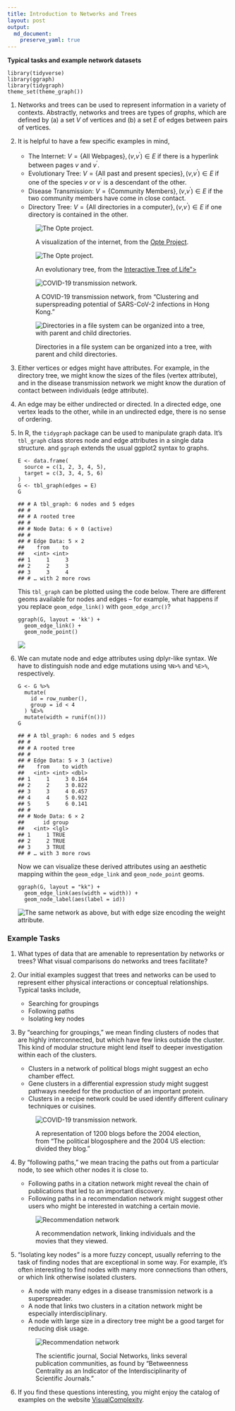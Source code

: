 ```yaml
---
title: Introduction to Networks and Trees
layout: post
output: 
  md_document:
    preserve_yaml: true
---
```


**Typical tasks and example network datasets**

    library(tidyverse)
    library(ggraph)
    library(tidygraph)
    theme_set(theme_graph())

1.  Networks and trees can be used to represent information in a variety
    of contexts. Abstractly, networks and trees are types of *graphs*,
    which are defined by (a) a set *V* of vertices and (b) a set *E* of
    edges between pairs of vertices.

2.  It is helpful to have a few specific examples in mind,

    -   The Internet: *V* = {All Webpages}, (*v*,*v*<sup>′</sup>) ∈ *E*
        if there is a hyperlink between pages *v* and *v*<sup>′</sup>.
    -   Evolutionary Tree:
        *V* = {All past and present species}, (*v*,*v*<sup>′</sup>) ∈ *E*
        if one of the species *v* or *v*<sup>′</sup> is a descendant of
        the other.
    -   Disease Transmission:
        *V* = {Community Members}, (*v*,*v*<sup>′</sup>) ∈ *E* if the
        two community members have come in close contact.
    -   Directory Tree:
        *V* = {All directories in a computer}, (*v*,*v*<sup>′</sup>) ∈ *E*
        if one directory is contained in the other.

    <figure>

    <img src="https://uwmadison.box.com/shared/static/cjk3i7mephlyguka9y5h1d40uy9rhdk2.png"
            alt="The Opte project.">

    <figcaption>

    A visualization of the internet, from the
    <a href="https://opte.org">Opte Project</a>.

    </figcaption>
    </figure>
    <figure>

    <img src="https://itol.embl.de/img/home/box2.png"
            alt="The Opte project.">

    <figcaption>

    An evolutionary tree, from the
    <a href="https://itol.embl.de/">Interactive Tree of Life”&gt;</a>

    </figcaption>
    </figure>
    <figure>

    <img src="https://uwmadison.box.com/shared/static/wlnq401dxdd9pwdtg0ewgnhx7w9nzwbp.png"
          alt="COVID-19 transmission network.">

    <figcaption>

    A COVID-19 transmission network, from “Clustering and superspreading
    potential of SARS-CoV-2 infections in Hong Kong.”

    </figcaption>
    </figure>
    <figure>

    <img src="https://uwmadison.box.com/shared/static/erbi39htkgzndhxh8yhvcoq3imfkxdca.png"
          alt="Directories in a file system can be organized into a tree, with parent and child directories.">

    <figcaption>

    Directories in a file system can be organized into a tree, with
    parent and child directories.

    </figcaption>
    </figure>

3.  Either vertices or edges might have attributes. For example, in the
    directory tree, we might know the sizes of the files (vertex
    attribute), and in the disease transmission network we might know
    the duration of contact between individuals (edge attribute).

4.  An edge may be either undirected or directed. In a directed edge,
    one vertex leads to the other, while in an undirected edge, there is
    no sense of ordering.

5.  In R, the `tidygraph` package can be used to manipulate graph data.
    It’s `tbl_graph` class stores node and edge attributes in a single
    data structure. and `ggraph` extends the usual ggplot2 syntax to
    graphs.

        E <- data.frame(
          source = c(1, 2, 3, 4, 5),
          target = c(3, 3, 4, 5, 6)
        )
        G <- tbl_graph(edges = E)
        G

        ## # A tbl_graph: 6 nodes and 5 edges
        ## #
        ## # A rooted tree
        ## #
        ## # Node Data: 6 × 0 (active)
        ## #
        ## # Edge Data: 5 × 2
        ##    from    to
        ##   <int> <int>
        ## 1     1     3
        ## 2     2     3
        ## 3     3     4
        ## # … with 2 more rows

    This `tbl_graph` can be plotted using the code below. There are
    different geoms available for nodes and edges – for example, what
    happens if you replace `geom_edge_link()` with `geom_edge_arc()`?

        ggraph(G, layout = 'kk') + 
          geom_edge_link() +
          geom_node_point()

    ![](/stat679_notes/assets/week9-1/unnamed-chunk-4-1.png)

6.  We can mutate node and edge attributes using dplyr-like syntax. We
    have to distinguish node and edge mutations using `%N>%` and `%E>%`,
    respectively.

        G <- G %>%
          mutate(
            id = row_number(),
            group = id < 4
          ) %E>%
          mutate(width = runif(n()))
        G

        ## # A tbl_graph: 6 nodes and 5 edges
        ## #
        ## # A rooted tree
        ## #
        ## # Edge Data: 5 × 3 (active)
        ##    from    to width
        ##   <int> <int> <dbl>
        ## 1     1     3 0.164
        ## 2     2     3 0.822
        ## 3     3     4 0.457
        ## 4     4     5 0.922
        ## 5     5     6 0.141
        ## #
        ## # Node Data: 6 × 2
        ##      id group
        ##   <int> <lgl>
        ## 1     1 TRUE 
        ## 2     2 TRUE 
        ## 3     3 TRUE 
        ## # … with 3 more rows

    Now we can visualize these derived attributes using an aesthetic
    mapping within the `geom_edge_link` and `geom_node_point` geoms.

        ggraph(G, layout = "kk") +
          geom_edge_link(aes(width = width)) +
          geom_node_label(aes(label = id))

    ![The same network as above, but with edge size encoding the weight
    attribute.](/stat679_notes/assets/week9-1/unnamed-chunk-6-1.png)

### Example Tasks

1.  What types of data that are amenable to representation by networks
    or trees? What visual comparisons do networks and trees facilitate?

2.  Our initial examples suggest that trees and networks can be used to
    represent either physical interactions or conceptual relationships.
    Typical tasks include,

    -   Searching for groupings
    -   Following paths
    -   Isolating key nodes

3.  By “searching for groupings,” we mean finding clusters of nodes that
    are highly interconnected, but which have few links outside the
    cluster. This kind of modular structure might lend itself to deeper
    investigation within each of the clusters.

    -   Clusters in a network of political blogs might suggest an echo
        chamber effect.
    -   Gene clusters in a differential expression study might suggest
        pathways needed for the production of an important protein.
    -   Clusters in a recipe network could be used identify different
        culinary techniques or cuisines.

    <figure>

    <img src="http://www.visualcomplexity.com/vc/images/227_big02.jpg"
            alt="COVID-19 transmission network.">

    <figcaption>

    A representation of 1200 blogs before the 2004 election, from “The
    political blogosphere and the 2004 US election: divided they blog.”

    </figcaption>
    </figure>

4.  By “following paths,” we mean tracing the paths out from a
    particular node, to see which other nodes it is close to.

    -   Following paths in a citation network might reveal the chain of
        publications that led to an important discovery.
    -   Following paths in a recommendation network might suggest other
        users who might be interested in watching a certain movie.

    <figure>

    <img src="https://psl.linqs.org/assets/images/hyper/fig3.png"
            alt="Recommendation network">

    <figcaption>

    A recommendation network, linking individuals and the movies that
    they viewed.

    </figcaption>
    </figure>

5.  “Isolating key nodes” is a more fuzzy concept, usually referring to
    the task of finding nodes that are exceptional in some way. For
    example, it’s often interesting to find nodes with many more
    connections than others, or which link otherwise isolated clusters.

    -   A node with many edges in a disease transmission network is a
        superspreader.
    -   A node that links two clusters in a citation network might be
        especially interdisciplinary.
    -   A node with large size in a directory tree might be a good
        target for reducing disk usage.

    <figure>

    <img src="https://www.leydesdorff.net/betweenness/index_files/image008.jpg"
            alt="Recommendation network">

    <figcaption>

    The scientific journal, Social Networks, links several publication
    communities, as found by “Betweenness Centrality as an Indicator of
    the Interdisciplinarity of Scientific Journals.”

    </figcaption>
    </figure>

6.  If you find these questions interesting, you might enjoy the catalog
    of examples on the website
    [VisualComplexity](http://www.visualcomplexity.com/vc/).
